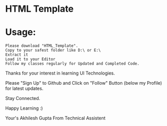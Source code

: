 # HTML Template
# Usage:
    Please download "HTML_Template".
    Copy to your safest folder like D:\ or E:\
    Extract it
    Load it to your Editor
    Follow my classes regularly for Updated and Completed Code.
    
 Thanks for your interest in learning UI Technologies.
 
 Please "Sign Up" to Github and Click on "Follow" Button (below my Profile) for latest updates.
 
 Stay Connected.
 
 Happy Learning :)
 
 Your's Akhilesh Gupta From Technical Assistent
